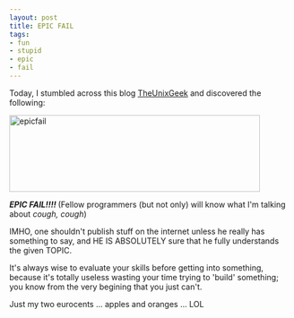 ```yaml
--- 
layout: post
title: EPIC FAIL
tags: 
- fun
- stupid
- epic
- fail
---
```

Today, I stumbled across this blog <a href="http://theunixgeek.wordpress.com/">TheUnixGeek</a> and discovered the following:

<a class="image" href="{{ site.url }}/images/2009/06/epicfail.png"><img class="alignleft size-full wp-image-596" title="epicfail" src="{{ site.url }}/images/2009/06/epicfail.png" alt="epicfail" width="447" height="137" /></a>

<em><strong>EPIC FAIL!!!! </strong></em>(Fellow programmers (but not only) will know what I'm talking about <em>*cough, cough*</em>)

IMHO, one shouldn't publish stuff on the internet unless he really has something to say, and HE IS ABSOLUTELY sure that he fully understands the given TOPIC.

It's always wise to evaluate your skills before getting into something, because it's totally useless wasting your time trying to 'build' something; you know from the very begining that you just can't.

Just my two eurocents ... apples and oranges ... LOL
